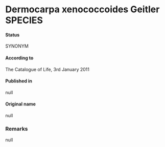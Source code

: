 # Dermocarpa xenococcoides Geitler SPECIES

#### Status
SYNONYM

#### According to
The Catalogue of Life, 3rd January 2011

#### Published in
null

#### Original name
null

### Remarks
null